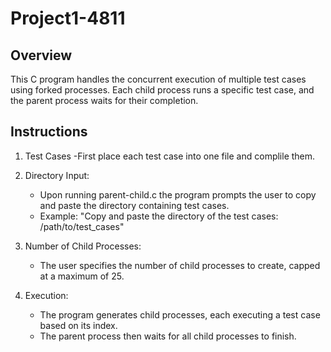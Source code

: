 # Project1-4811

## Overview

This C program handles the concurrent execution of multiple test cases using forked processes. Each child process runs a specific test case, and the parent process waits for their completion.

## Instructions
1. Test Cases
    -First place each test case into one file and complile them.
2. Directory Input:
   - Upon running parent-child.c the program prompts the user to copy and paste the directory containing test cases.
   - Example: "Copy and paste the directory of the test cases: /path/to/test_cases"

3. Number of Child Processes:
   - The user specifies the number of child processes to create, capped at a maximum of 25.

4. Execution:
   - The program generates child processes, each executing a test case based on its index.
   - The parent process then waits for all child processes to finish.

